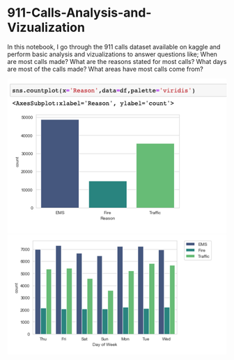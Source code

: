 # 911-Calls-Analysis-and-Vizualization
In this notebook, I go through the 911 calls dataset available on kaggle and perform basic analysis and vizualizations to answer questions like; When are most calls made? What are the reasons stated for most calls? What days are most of the calls made? What areas have most calls come from?

<img src='https://github.com/ErnestAsena/911-Calls-Analysis-and-Vizualization/blob/main/Images/Screenshot%202021-11-10%20at%2013.28.30.png'>
<br>
<img src='https://github.com/ErnestAsena/911-Calls-Analysis-and-Vizualization/blob/main/Images/Screenshot%202021-11-10%20at%2013.28.44.png'>
